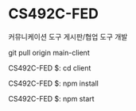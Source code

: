 # CS492C-FED
커뮤니케이션 도구 게시판/협업 도구 개발

git pull origin main-client

CS492C-FED $: cd client

CS492C-FED $: npm install

CS492C-FED $: npm start
